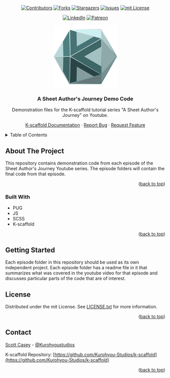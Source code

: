 <div id="top"></div>
<span align="center">

[![Contributors][contributors-shield]][contributors-url] [![Forks][forks-shield]][forks-url] [![Stargazers][stars-shield]][stars-url] [![Issues][issues-shield]][issues-url] [![mit License][license-shield]][license-url]

</span>
<span align="center">

[![LinkedIn][linkedin-shield]][linkedin-url] [![Patreon][patreon-shield]][patreon-url]

</span>
<div align=center>
<img src='https://raw.githubusercontent.com/Kurohyou-Studios/k-scaffold/main/K-200.png' align="center">
</div>
<div align="center">
<h3 align="center">A Sheet Author's Journey Demo Code</h3>
<p align="center">

Demonstration files for the K-scaffold tutorial series "A Sheet Author's Journey" on Youtube.


<a href="https://kurohyou-studios.github.io/k-scaffold/">K-scaffold Documentation</a> · <a href="https://github.com/Kurohyou-Studios/k-scaffold/issues">Report Bug</a> · <a href="https://github.com/Kurohyou-Studios/k-scaffold/issues">Request Feature</a>
</p>
</div>
<!-- TABLE OF CONTENTS -->
<details>
<summary>Table of Contents</summary>
<ol>
<li>
<a href="#about-the-project">About The Project</a>
<ul>
<li><a href="#built-with">Built With</a></li>
</ul>
</li>
<li>
<a href="#getting-started">Getting Started</a>
</li>
<li><a href="#license">License</a></li>
<li><a href="#contact">Contact</a></li>
</ol>
</details>
<!-- ABOUT THE PROJECT -->

## About The Project

This repository contains demonstration code from each episode of the Sheet Author's Journey Youtube series. The episode folders will contain the final code from that episode.
<p align="right">(<a href="#top">back to top</a>)</p>

### Built With
- PUG
- JS
- SCSS
- K-scaffold
<p align="right">(<a href="#top">back to top</a>)</p>
<!-- GETTING STARTED -->

## Getting Started
Each episode folder in this repository should be used as its own independent project. Each episode folder has a readme file in it that summarizes what was covered in the youtube video for that episode and discusses particular parts of the code that are of interest.

## License
Distributed under the mit License. See [LICENSE.txt](https://github.com/Kurohyou-Studios/k-scaffold/LICENSE.txt) for more information.
<p align="right">(<a href="#top">back to top</a>)</p>
<!-- CONTACT -->

## Contact

[Scott Casey](https://kurohyou.github.io/) - [@Kurohyoustudios](https://twitter.com/Kurohyoustudios)

K-scaffold Repository: [https://github.com/Kurohyou-Studios/k-scaffold](https://github.com/Kurohyou-Studios/k-scaffold)
<p align="right">(<a href="#top">back to top</a>)</p>
<!-- ACKNOWLEDGMENTS -->

<!-- MARKDOWN LINKS & IMAGES -->
<!-- https://www.markdownguide.org/basic-syntax/#reference-style-links -->

[contributors-shield]: https://img.shields.io/github/contributors/Kurohyou-Studios/sheet-author-journey.svg?style=flat
[contributors-url]: https://github.com/Kurohyou-Studios/sheet-author-journey/graphs/contributors
[forks-shield]: https://img.shields.io/github/forks/Kurohyou-Studios/sheet-author-journey.svg?style=flat
[forks-url]: https://github.com/Kurohyou-Studios/sheet-author-journey/network/members
[stars-shield]: https://img.shields.io/github/stars/Kurohyou-Studios/sheet-author-journey.svg?style=flat
[stars-url]: https://github.com/Kurohyou-Studios/sheet-author-journey/stargazers
[issues-shield]: https://img.shields.io/github/issues/Kurohyou-Studios/sheet-author-journey.svg?style=flat
[issues-url]: https://github.com/Kurohyou-Studios/sheet-author-journey/issues
[license-shield]: https://img.shields.io/github/license/Kurohyou-Studios/sheet-author-journey.svg?style=flat
[license-url]: https://github.com/Kurohyou-Studios/sheet-author-journey/blob/master/LICENSE.txt
[linkedin-shield]: https://img.shields.io/badge/-LinkedIn-black.svg?style=flat&logo=linkedin&colorB=555
[linkedin-url]: https://linkedin.com/in/scott-casey-20210398
[patreon-shield]: https://img.shields.io/endpoint.svg?url=https%3A%2F%2Fshieldsio-patreon.vercel.app%2Fapi%3Fusername%3Dkurohyoustudios%26type%3Dpatrons&style=flat
[patreon-url]: https://patreon.com/Kurohyoustudios
[product-screenshot]: assets/images/screenshot.png
